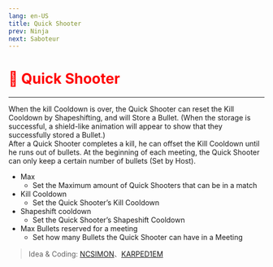 ```yaml
---
lang: en-US
title: Quick Shooter
prev: Ninja
next: Saboteur
---
```


# <font color="red">🔫 <b>Quick Shooter</b></font> <Badge text="Killing" type="tip" vertical="middle"/>

***

When the kill Cooldown is over, the Quick Shooter can reset the Kill Cooldown by Shapeshifting, and will Store a Bullet. (When the storage is successful, a shield-like animation will appear to show that they successfully stored a Bullet.) <br>
After a Quick Shooter completes a kill, he can offset the Kill Cooldown until he runs out of bullets. At the beginning of each meeting, the Quick Shooter can only keep a certain number of bullets (Set by Host).

- Max
  - Set the Maximum amount of Quick Shooters that can be in a match
- Kill Cooldown
  - Set the Quick Shooter’s Kill Cooldown
- Shapeshift cooldown
  - Set the Quick Shooter’s Shapeshift Cooldown
- Max Bullets reserved for a meeting
  - Set how many Bullets the Quick Shooter can have in a Meeting

> Idea & Coding: [NCSIMON](https://github.com/NCSIMON)、[KARPED1EM](https://github.com/KARPED1EM)
